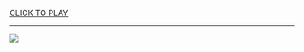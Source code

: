 
<a href="https://premium76.site?title=new_unblocked_games_g+&ref=13M">CLICK TO PLAY</a></h3>
<hr>

<a href="https://premium76.site?title=new_unblocked_games_g+&ref=13M"><img src="https://clearcache.store/games.png"></a>


